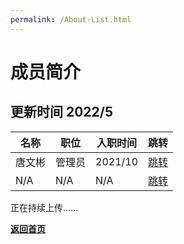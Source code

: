 ```yaml
---
permalink: /About-List.html
---
```


# 成员简介

## 更新时间 2022/5

| 名称 | 职位 | 入职时间 | 跳转 |
| ---- | ---- | -------- | ---- |
| 唐文彬 | 管理员 | 2021/10 | [跳转](/about/Administrator-TangWenbin)
| N/A | N/A | N/A | [跳转](/404)

正在持续上传......

**[返回首页](https://corestudi0.github.io)**
